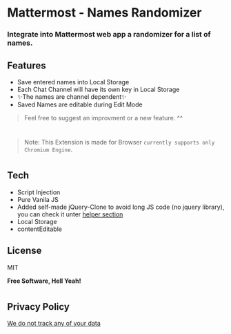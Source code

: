 # Mattermost - Names Randomizer
### Integrate into Mattermost web app a randomizer for a list of names.



## Features
- Save entered names into Local Storage
- Each Chat Channel will have its own key in Local Storage
- ✨The names are channel dependent✨ 
- Saved Names are editable during Edit Mode



> Feel free to suggest an improvment or a new feature. ^^
#
> Note: This Extension is made for Browser `currently supports only Chromium Engine`.
#

## Tech

- Script Injection
- Pure Vanila JS
- Added self-made jQuery-Clone to avoid long JS code (no jquery library), you can check it unter  [helper section](./helpers/jquery-clone.js)
- Local Storage
- contentEditable


## License

MIT

**Free Software, Hell Yeah!**
#
## Privacy Policy
[We do not track any of your data](./PRIVACY.md)
